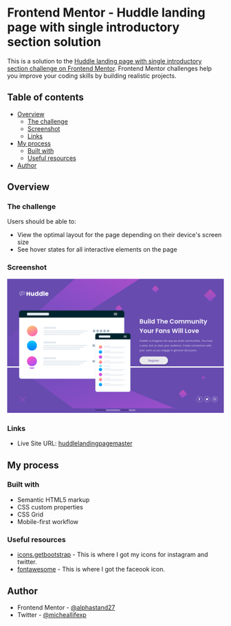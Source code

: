 # Frontend Mentor - Huddle landing page with single introductory section solution

This is a solution to the [Huddle landing page with single introductory section challenge on Frontend Mentor](https://www.frontendmentor.io/challenges/huddle-landing-page-with-a-single-introductory-section-B_2Wvxgi0). Frontend Mentor challenges help you improve your coding skills by building realistic projects. 

## Table of contents

- [Overview](#overview)
  - [The challenge](#the-challenge)
  - [Screenshot](#screenshot)
  - [Links](#links)
- [My process](#my-process)
  - [Built with](#built-with)
  - [Useful resources](#useful-resources)
- [Author](#author)

## Overview

### The challenge

Users should be able to:

- View the optimal layout for the page depending on their device's screen size
- See hover states for all interactive elements on the page

### Screenshot

![](./screenshots/Screenshot%20from%202024-09-09%2014-09-39.png)
![](./screenshots/Screenshot%20from%202024-09-09%2014-09-57.png)

### Links

- Live Site URL: [huddlelandingpagemaster](https://huddlelandingpagemaster.netlify.app/)

## My process

### Built with

- Semantic HTML5 markup
- CSS custom properties
- CSS Grid
- Mobile-first workflow

### Useful resources

- [icons.getbootstrap](https://icons.getbootstrap.com/) - This is where I got my icons for instagram and twitter.
- [fontawesome](https://fontawesome.com/icons/facebook-f?f=brands&s=solid) - This is where I got the faceook icon.

## Author

- Frontend Mentor - [@alphastand27](https://www.frontendmentor.io/profile/alphastand27)
- Twitter - [@micheallifexp](https://x.com/micheallifexp)

